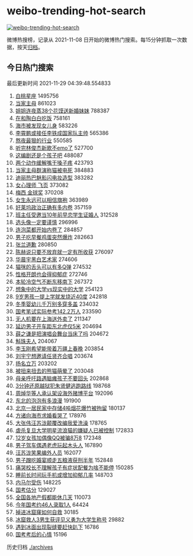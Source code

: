 # weibo-trending-hot-search

[![weibo-trending-hot-search](https://github.com/ameizi/weibo-trending-hot-search/actions/workflows/ci.yml/badge.svg)](https://github.com/ameizi/weibo-trending-hot-search/actions/workflows/ci.yml)

微博热搜榜，记录从 2021-11-08 日开始的微博热门搜索。每15分钟抓取一次数据，按天[归档](./archives)。

## 今日热门搜索

<!-- BEGIN --> 
最后更新时间 2021-11-29 04:39:48.554833 
1. [白桃星座](https://s.weibo.com/weibo?q=%23%E7%99%BD%E6%A1%83%E6%98%9F%E5%BA%A7%23&Refer=top) 1495756
1. [当家主母](https://s.weibo.com/weibo?q=%E5%BD%93%E5%AE%B6%E4%B8%BB%E6%AF%8D&Refer=top) 861023
1. [姐姐连夜蒸38个花馍送新婚妹妹](https://s.weibo.com/weibo?q=%23%E5%A7%90%E5%A7%90%E8%BF%9E%E5%A4%9C%E8%92%B838%E4%B8%AA%E8%8A%B1%E9%A6%8D%E9%80%81%E6%96%B0%E5%A9%9A%E5%A6%B9%E5%A6%B9%23&Refer=top) 788387
1. [在和陶白白吃饭](https://s.weibo.com/weibo?q=%E5%9C%A8%E5%92%8C%E9%99%B6%E7%99%BD%E7%99%BD%E5%90%83%E9%A5%AD&Refer=top) 758161
1. [海市被发现女儿身](https://s.weibo.com/weibo?q=%23%E6%B5%B7%E5%B8%82%E8%A2%AB%E5%8F%91%E7%8E%B0%E5%A5%B3%E5%84%BF%E8%BA%AB%23&Refer=top) 583226
1. [李霄鹏或接任李铁成国家队主帅](https://s.weibo.com/weibo?q=%E6%9D%8E%E9%9C%84%E9%B9%8F%E6%88%96%E6%8E%A5%E4%BB%BB%E6%9D%8E%E9%93%81%E6%88%90%E5%9B%BD%E5%AE%B6%E9%98%9F%E4%B8%BB%E5%B8%85&Refer=top) 565386
1. [熬夜最狠的行业](https://s.weibo.com/weibo?q=%23%E7%86%AC%E5%A4%9C%E6%9C%80%E7%8B%A0%E7%9A%84%E8%A1%8C%E4%B8%9A%23&Refer=top) 550585
1. [听完林俊杰新歌不emo了](https://s.weibo.com/weibo?q=%23%E5%90%AC%E5%AE%8C%E6%9E%97%E4%BF%8A%E6%9D%B0%E6%96%B0%E6%AD%8C%E4%B8%8Demo%E4%BA%86%23&Refer=top) 527700
1. [这编剧还是个孩子吧](https://s.weibo.com/weibo?q=%23%E8%BF%99%E7%BC%96%E5%89%A7%E8%BF%98%E6%98%AF%E4%B8%AA%E5%AD%A9%E5%AD%90%E5%90%A7%23&Refer=top) 488087
1. [两个动作缓解嘴干嗓子疼](https://s.weibo.com/weibo?q=%23%E4%B8%A4%E4%B8%AA%E5%8A%A8%E4%BD%9C%E7%BC%93%E8%A7%A3%E5%98%B4%E5%B9%B2%E5%97%93%E5%AD%90%E7%96%BC%23&Refer=top) 423793
1. [当家主母群演称猫被电死](https://s.weibo.com/weibo?q=%23%E5%BD%93%E5%AE%B6%E4%B8%BB%E6%AF%8D%E7%BE%A4%E6%BC%94%E7%A7%B0%E7%8C%AB%E8%A2%AB%E7%94%B5%E6%AD%BB%23&Refer=top) 384883
1. [迪丽热巴魅影闪电妆造型](https://s.weibo.com/weibo?q=%23%E8%BF%AA%E4%B8%BD%E7%83%AD%E5%B7%B4%E9%AD%85%E5%BD%B1%E9%97%AA%E7%94%B5%E5%A6%86%E9%80%A0%E5%9E%8B%23&Refer=top) 383282
1. [女心理师 飞页](https://s.weibo.com/weibo?q=%E5%A5%B3%E5%BF%83%E7%90%86%E5%B8%88%20%E9%A3%9E%E9%A1%B5&Refer=top) 373082
1. [梅西 金球奖](https://s.weibo.com/weibo?q=%E6%A2%85%E8%A5%BF%20%E9%87%91%E7%90%83%E5%A5%96&Refer=top) 370208
1. [女生永远可以相信旗袍](https://s.weibo.com/weibo?q=%23%E5%A5%B3%E7%94%9F%E6%B0%B8%E8%BF%9C%E5%8F%AF%E4%BB%A5%E7%9B%B8%E4%BF%A1%E6%97%97%E8%A2%8D%23&Refer=top) 363989
1. [好莱坞政治正确有多内卷](https://s.weibo.com/weibo?q=%23%E5%A5%BD%E8%8E%B1%E5%9D%9E%E6%94%BF%E6%B2%BB%E6%AD%A3%E7%A1%AE%E6%9C%89%E5%A4%9A%E5%86%85%E5%8D%B7%23&Refer=top) 357159
1. [班主任受邀当10年前早恋学生证婚人](https://s.weibo.com/weibo?q=%23%E7%8F%AD%E4%B8%BB%E4%BB%BB%E5%8F%97%E9%82%80%E5%BD%9310%E5%B9%B4%E5%89%8D%E6%97%A9%E6%81%8B%E5%AD%A6%E7%94%9F%E8%AF%81%E5%A9%9A%E4%BA%BA%23&Refer=top) 312528
1. [选头像一定要谨慎](https://s.weibo.com/weibo?q=%23%E9%80%89%E5%A4%B4%E5%83%8F%E4%B8%80%E5%AE%9A%E8%A6%81%E8%B0%A8%E6%85%8E%23&Refer=top) 296996
1. [连泡菜都开始内卷了](https://s.weibo.com/weibo?q=%23%E8%BF%9E%E6%B3%A1%E8%8F%9C%E9%83%BD%E5%BC%80%E5%A7%8B%E5%86%85%E5%8D%B7%E4%BA%86%23&Refer=top) 284857
1. [男子吃早餐鸡蛋突然爆炸](https://s.weibo.com/weibo?q=%23%E7%94%B7%E5%AD%90%E5%90%83%E6%97%A9%E9%A4%90%E9%B8%A1%E8%9B%8B%E7%AA%81%E7%84%B6%E7%88%86%E7%82%B8%23&Refer=top) 282663
1. [张兰道歉](https://s.weibo.com/weibo?q=%23%E5%BC%A0%E5%85%B0%E9%81%93%E6%AD%89%23&Refer=top) 280850
1. [陈赫说只要不放弃就一定有所收获](https://s.weibo.com/weibo?q=%23%E9%99%88%E8%B5%AB%E8%AF%B4%E5%8F%AA%E8%A6%81%E4%B8%8D%E6%94%BE%E5%BC%83%E5%B0%B1%E4%B8%80%E5%AE%9A%E6%9C%89%E6%89%80%E6%94%B6%E8%8E%B7%23&Refer=top) 276097
1. [华晨宇黑白艺术家](https://s.weibo.com/weibo?q=%23%E5%8D%8E%E6%99%A8%E5%AE%87%E9%BB%91%E7%99%BD%E8%89%BA%E6%9C%AF%E5%AE%B6%23&Refer=top) 274606
1. [猫咪的舌头可以有多Q弹](https://s.weibo.com/weibo?q=%23%E7%8C%AB%E5%92%AA%E7%9A%84%E8%88%8C%E5%A4%B4%E5%8F%AF%E4%BB%A5%E6%9C%89%E5%A4%9AQ%E5%BC%B9%23&Refer=top) 274532
1. [性格开朗也会得抑郁症](https://s.weibo.com/weibo?q=%23%E6%80%A7%E6%A0%BC%E5%BC%80%E6%9C%97%E4%B9%9F%E4%BC%9A%E5%BE%97%E6%8A%91%E9%83%81%E7%97%87%23&Refer=top) 272746
1. [本轮冷空气不断东移南下](https://s.weibo.com/weibo?q=%23%E6%9C%AC%E8%BD%AE%E5%86%B7%E7%A9%BA%E6%B0%94%E4%B8%8D%E6%96%AD%E4%B8%9C%E7%A7%BB%E5%8D%97%E4%B8%8B%23&Refer=top) 267372
1. [想象中的大学vs现实中的大学](https://s.weibo.com/weibo?q=%23%E6%83%B3%E8%B1%A1%E4%B8%AD%E7%9A%84%E5%A4%A7%E5%AD%A6vs%E7%8E%B0%E5%AE%9E%E4%B8%AD%E7%9A%84%E5%A4%A7%E5%AD%A6%23&Refer=top) 254123
1. [9岁男孩一提上学就发烧近40度](https://s.weibo.com/weibo?q=%239%E5%B2%81%E7%94%B7%E5%AD%A9%E4%B8%80%E6%8F%90%E4%B8%8A%E5%AD%A6%E5%B0%B1%E5%8F%91%E7%83%A7%E8%BF%9140%E5%BA%A6%23&Refer=top) 242818
1. [冬季婴幼儿千万别多穿多盖](https://s.weibo.com/weibo?q=%23%E5%86%AC%E5%AD%A3%E5%A9%B4%E5%B9%BC%E5%84%BF%E5%8D%83%E4%B8%87%E5%88%AB%E5%A4%9A%E7%A9%BF%E5%A4%9A%E7%9B%96%23&Refer=top) 234032
1. [国考笔试实际参考142.2万人](https://s.weibo.com/weibo?q=%23%E5%9B%BD%E8%80%83%E7%AC%94%E8%AF%95%E5%AE%9E%E9%99%85%E5%8F%82%E8%80%83142.2%E4%B8%87%E4%BA%BA%23&Refer=top) 233590
1. [无人机要在上海送外卖了](https://s.weibo.com/weibo?q=%23%E6%97%A0%E4%BA%BA%E6%9C%BA%E8%A6%81%E5%9C%A8%E4%B8%8A%E6%B5%B7%E9%80%81%E5%A4%96%E5%8D%96%E4%BA%86%23&Refer=top) 211347
1. [延边男子开车距东北虎仅5米](https://s.weibo.com/weibo?q=%23%E5%BB%B6%E8%BE%B9%E7%94%B7%E5%AD%90%E5%BC%80%E8%BD%A6%E8%B7%9D%E4%B8%9C%E5%8C%97%E8%99%8E%E4%BB%855%E7%B1%B3%23&Refer=top) 204694
1. [薛之谦是把演唱会舞台当床了吗](https://s.weibo.com/weibo?q=%23%E8%96%9B%E4%B9%8B%E8%B0%A6%E6%98%AF%E6%8A%8A%E6%BC%94%E5%94%B1%E4%BC%9A%E8%88%9E%E5%8F%B0%E5%BD%93%E5%BA%8A%E4%BA%86%E5%90%97%23&Refer=top) 204672
1. [斛珠夫人](https://s.weibo.com/weibo?q=%E6%96%9B%E7%8F%A0%E5%A4%AB%E4%BA%BA&Refer=top) 204067
1. [李玉刚希望能带着万疆上春晚](https://s.weibo.com/weibo?q=%23%E6%9D%8E%E7%8E%89%E5%88%9A%E5%B8%8C%E6%9C%9B%E8%83%BD%E5%B8%A6%E7%9D%80%E4%B8%87%E7%96%86%E4%B8%8A%E6%98%A5%E6%99%9A%23&Refer=top) 203854
1. [刘宇宁想邀请任贤齐合唱](https://s.weibo.com/weibo?q=%23%E5%88%98%E5%AE%87%E5%AE%81%E6%83%B3%E9%82%80%E8%AF%B7%E4%BB%BB%E8%B4%A4%E9%BD%90%E5%90%88%E5%94%B1%23&Refer=top) 203674
1. [扬名立万](https://s.weibo.com/weibo?q=%E6%89%AC%E5%90%8D%E7%AB%8B%E4%B8%87&Refer=top) 203202
1. [被扭来扭去的熊猫萌晕了](https://s.weibo.com/weibo?q=%23%E8%A2%AB%E6%89%AD%E6%9D%A5%E6%89%AD%E5%8E%BB%E7%9A%84%E7%86%8A%E7%8C%AB%E8%90%8C%E6%99%95%E4%BA%86%23&Refer=top) 203048
1. [母亲呼吁路遇脑瘫孩子不要回头](https://s.weibo.com/weibo?q=%23%E6%AF%8D%E4%BA%B2%E5%91%BC%E5%90%81%E8%B7%AF%E9%81%87%E8%84%91%E7%98%AB%E5%AD%A9%E5%AD%90%E4%B8%8D%E8%A6%81%E5%9B%9E%E5%A4%B4%23&Refer=top) 202868
1. [3分钟还原越狱犯朱贤健逃跑路线](https://s.weibo.com/weibo?q=%233%E5%88%86%E9%92%9F%E8%BF%98%E5%8E%9F%E8%B6%8A%E7%8B%B1%E7%8A%AF%E6%9C%B1%E8%B4%A4%E5%81%A5%E9%80%83%E8%B7%91%E8%B7%AF%E7%BA%BF%23&Refer=top) 198768
1. [周焯华等人承认架设海外赌博平台](https://s.weibo.com/weibo?q=%23%E5%91%A8%E7%84%AF%E5%8D%8E%E7%AD%89%E4%BA%BA%E6%89%BF%E8%AE%A4%E6%9E%B6%E8%AE%BE%E6%B5%B7%E5%A4%96%E8%B5%8C%E5%8D%9A%E5%B9%B3%E5%8F%B0%23&Refer=top) 192096
1. [东北的泡泡有多浪漫](https://s.weibo.com/weibo?q=%23%E4%B8%9C%E5%8C%97%E7%9A%84%E6%B3%A1%E6%B3%A1%E6%9C%89%E5%A4%9A%E6%B5%AA%E6%BC%AB%23&Refer=top) 191900
1. [北京一居民家中存储4吨烟花爆竹被拘留](https://s.weibo.com/weibo?q=%23%E5%8C%97%E4%BA%AC%E4%B8%80%E5%B1%85%E6%B0%91%E5%AE%B6%E4%B8%AD%E5%AD%98%E5%82%A84%E5%90%A8%E7%83%9F%E8%8A%B1%E7%88%86%E7%AB%B9%E8%A2%AB%E6%8B%98%E7%95%99%23&Refer=top) 180137
1. [方诸向海市求婚看哭了](https://s.weibo.com/weibo?q=%23%E6%96%B9%E8%AF%B8%E5%90%91%E6%B5%B7%E5%B8%82%E6%B1%82%E5%A9%9A%E7%9C%8B%E5%93%AD%E4%BA%86%23&Refer=top) 178976
1. [大张伟汪苏泷颠覆改编我爱洗澡](https://s.weibo.com/weibo?q=%23%E5%A4%A7%E5%BC%A0%E4%BC%9F%E6%B1%AA%E8%8B%8F%E6%B3%B7%E9%A2%A0%E8%A6%86%E6%94%B9%E7%BC%96%E6%88%91%E7%88%B1%E6%B4%97%E6%BE%A1%23&Refer=top) 178765
1. [虐杀复旦大学明星流浪猫的嫌疑人已被控制](https://s.weibo.com/weibo?q=%23%E8%99%90%E6%9D%80%E5%A4%8D%E6%97%A6%E5%A4%A7%E5%AD%A6%E6%98%8E%E6%98%9F%E6%B5%81%E6%B5%AA%E7%8C%AB%E7%9A%84%E5%AB%8C%E7%96%91%E4%BA%BA%E5%B7%B2%E8%A2%AB%E6%8E%A7%E5%88%B6%23&Refer=top) 172833
1. [12岁女孩加偶像QQ被骗8万8](https://s.weibo.com/weibo?q=%2312%E5%B2%81%E5%A5%B3%E5%AD%A9%E5%8A%A0%E5%81%B6%E5%83%8FQQ%E8%A2%AB%E9%AA%978%E4%B8%878%23&Refer=top) 172348
1. [男子驾车偶遇老虎玩起木头人](https://s.weibo.com/weibo?q=%23%E7%94%B7%E5%AD%90%E9%A9%BE%E8%BD%A6%E5%81%B6%E9%81%87%E8%80%81%E8%99%8E%E7%8E%A9%E8%B5%B7%E6%9C%A8%E5%A4%B4%E4%BA%BA%23&Refer=top) 167890
1. [汪苏泷笑果编外人员](https://s.weibo.com/weibo?q=%23%E6%B1%AA%E8%8B%8F%E6%B3%B7%E7%AC%91%E6%9E%9C%E7%BC%96%E5%A4%96%E4%BA%BA%E5%91%98%23&Refer=top) 162077
1. [男子蹭吃婚宴顺走五粮液获刑半年](https://s.weibo.com/weibo?q=%23%E7%94%B7%E5%AD%90%E8%B9%AD%E5%90%83%E5%A9%9A%E5%AE%B4%E9%A1%BA%E8%B5%B0%E4%BA%94%E7%B2%AE%E6%B6%B2%E8%8E%B7%E5%88%91%E5%8D%8A%E5%B9%B4%23&Refer=top) 152848
1. [痛哭校长不理解孩子有症状配餐为啥不能停](https://s.weibo.com/weibo?q=%23%E7%97%9B%E5%93%AD%E6%A0%A1%E9%95%BF%E4%B8%8D%E7%90%86%E8%A7%A3%E5%AD%A9%E5%AD%90%E6%9C%89%E7%97%87%E7%8A%B6%E9%85%8D%E9%A4%90%E4%B8%BA%E5%95%A5%E4%B8%8D%E8%83%BD%E5%81%9C%23&Refer=top) 150285
1. [睡前长时间玩手机或增加抑郁几率](https://s.weibo.com/weibo?q=%23%E7%9D%A1%E5%89%8D%E9%95%BF%E6%97%B6%E9%97%B4%E7%8E%A9%E6%89%8B%E6%9C%BA%E6%88%96%E5%A2%9E%E5%8A%A0%E6%8A%91%E9%83%81%E5%87%A0%E7%8E%87%23&Refer=top) 148703
1. [内马尔受伤](https://s.weibo.com/weibo?q=%23%E5%86%85%E9%A9%AC%E5%B0%94%E5%8F%97%E4%BC%A4%23&Refer=top) 148225
1. [国考估分](https://s.weibo.com/weibo?q=%23%E5%9B%BD%E8%80%83%E4%BC%B0%E5%88%86%23&Refer=top) 129027
1. [全国各地产假都能休几天](https://s.weibo.com/weibo?q=%23%E5%85%A8%E5%9B%BD%E5%90%84%E5%9C%B0%E4%BA%A7%E5%81%87%E9%83%BD%E8%83%BD%E4%BC%91%E5%87%A0%E5%A4%A9%23&Refer=top) 110073
1. [今年国考约46人录取1人](https://s.weibo.com/weibo?q=%23%E4%BB%8A%E5%B9%B4%E5%9B%BD%E8%80%83%E7%BA%A646%E4%BA%BA%E5%BD%95%E5%8F%961%E4%BA%BA%23&Refer=top) 64424
1. [掉进冰窟窿如何自救](https://s.weibo.com/weibo?q=%23%E6%8E%89%E8%BF%9B%E5%86%B0%E7%AA%9F%E7%AA%BF%E5%A6%82%E4%BD%95%E8%87%AA%E6%95%91%23&Refer=top) 30185
1. [冰窟救人3男生获评见义勇为大学生称号](https://s.weibo.com/weibo?q=%23%E5%86%B0%E7%AA%9F%E6%95%91%E4%BA%BA3%E7%94%B7%E7%94%9F%E8%8E%B7%E8%AF%84%E8%A7%81%E4%B9%89%E5%8B%87%E4%B8%BA%E5%A4%A7%E5%AD%A6%E7%94%9F%E7%A7%B0%E5%8F%B7%23&Refer=top) 29882
1. [遇到冰面出现裂缝要赶快趴下](https://s.weibo.com/weibo?q=%23%E9%81%87%E5%88%B0%E5%86%B0%E9%9D%A2%E5%87%BA%E7%8E%B0%E8%A3%82%E7%BC%9D%E8%A6%81%E8%B5%B6%E5%BF%AB%E8%B6%B4%E4%B8%8B%23&Refer=top) 16786
1. [国考考后的心情](https://s.weibo.com/weibo?q=%23%E5%9B%BD%E8%80%83%E8%80%83%E5%90%8E%E7%9A%84%E5%BF%83%E6%83%85%23&Refer=top) 15196
<!-- END -->

历史归档 [./archives](./archives)

